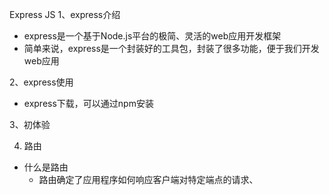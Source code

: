 Express JS
1、express介绍
- express是一个基于Node.js平台的极简、灵活的web应用开发框架
- 简单来说，express是一个封装好的工具包，封装了很多功能，便于我们开发web应用

2、express使用
- express下载，可以通过npm安装

3、初体验

4. 路由
- 什么是路由
    - 路由确定了应用程序如何响应客户端对特定端点的请求、
    